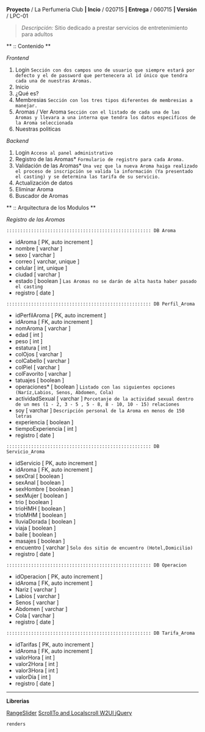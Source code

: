 **Proyecto** / La Perfumeria Club   **| Incio** / 020715 **| Entrega** / 060715 **| Versión** / LPC-01

> *Descripción:*
> Sitio dedicado a prestar servicios de entretenimiento para adultos


** :: Contenido **

*Frontend*

1. Login
	`Sección con dos campos uno de usuario que siempre estará por defecto y el de password que pertenecera al id único que tendra cada una de nuestras Aromas.`
2. Inicio
3. ¿Qué es?
4. Membresias
	`Sección con los tres tipos diferentes de membresias a manejar.`
5. Aromas
	/ Ver Aroma
	`Sección con el listado de cada una de las Aromas y llevara a una interna que tendra los datos especificos de la Aroma seleccionada`
6. Nuestras politicas

*Backend*

1. Login
	`Acceso al panel administrativo`
2. Registro de las Aromas*
	`Formulario de registro para cada Aroma.`
3. Validación de las Aromas*
	`Una vez que la nueva Aroma haiga realizado el proceso de inscripción se valida la información (Ya presentado el casting) y se determina las tarifa de su servicio.`
4. Actualización de datos
5. Eliminar Aroma
6. Buscador de Aromas


** :: Arquitectura de los Modulos **

*Registro de las Aromas*

 `::::::::::::::::::::::::::::::::::::::::::::::::::::: DB Aroma`  

+ idAroma  [ PK, auto increment ]
+ nombre [ varchar ]
+ sexo [ varchar ]
+ correo [ varchar, unique ]
+ celular [ int, unique ]
+ ciudad  [ varchar ]
+ estado  [ boolean ]
	`Las Aromas no se darán de alta hasta haber pasado el casting`
+ registro  [ date ]

 `::::::::::::::::::::::::::::::::::::::::::::::::::::: DB Perfil_Aroma`    

+ idPerfilAroma  [ PK, auto increment ]
+ idAroma  [ FK, auto increment ]
+ nomAroma [ varchar ]
+ edad [ int ]
+ peso [ int ]
+ estatura [ int ]
+ colOjos [ varchar ]
+ colCabello [ varchar ]
+ colPiel [ varchar ]
+ colFavorito [ varchar ]
+ tatuajes [ boolean ]
+ operaciones* [ boolean ]
	`Listado con las siguientes opciones (Naríz,Labios, Senos, Abdomen, Cola)`
+ actividadSexual [ varchar ]
	`Porcetanje de la actividad sexual dentro de un mes (1 - 2, 3 - 5 , 5 - 8, 8 - 10, 10 - 15) relaciones`
+ soy [ varchar ]
	`Descripción personal de la Aroma en menos de 150 letras`
+ experiencia [ boolean ]
+ tiempoExperiencia [ int ]
+ registro  [ date ]

 `::::::::::::::::::::::::::::::::::::::::::::::::::::: DB Servicio_Aroma`  

+ idServicio  [ PK, auto increment ]
+ idAroma  [ FK, auto increment ]
+ sexOral [ boolean ]
+ sexAnal [ boolean ]
+ sexHombre [ boolean ]
+ sexMujer [ boolean ]
+ trio [ boolean ]
+ trioHMH [ boolean ]
+ trioMHM [ boolean ]
+ lluviaDorada [ boolean ]
+ viaja [ boolean ]
+ baile [ boolean ]
+ masajes [ boolean ]
+ encuentro [ varchar ]
	`Solo dos sitio de encuentro (Hotel,Domicilio)`
+ registro  [ date ]

 `::::::::::::::::::::::::::::::::::::::::::::::::::::: DB Operacion`  

+ idOperacion  [ PK, auto increment ]
+ idAroma  [ FK, auto increment ]
+ Nariz  [ varchar ]
+ Labios  [ varchar ]
+ Senos  [ varchar ]
+ Abdomen  [ varchar ]
+ Cola  [ varchar ]
+ registro  [ date ]

 `::::::::::::::::::::::::::::::::::::::::::::::::::::: DB Tarifa_Aroma`  

+ idTarifas  [ PK, auto increment ]
+ idAroma  [ FK, auto increment ]
+ valorHora [ int ]
+ valor2Hora [ int ]
+ valor3Hora [ int ]
+ valorDía [ int ]
+ registro  [ date ]

---

**Librerias**

[RangeSlider](http://andreruffert.github.io/rangeslider.js/)
[ScrollTo and Localscroll ](http://www.adriantomic.se/development/jquery-localscroll-tutorial/)
[W2UI ](http://w2ui.com/web/docs/form)
[jQuery](https://jquery.com/)

`renders`
